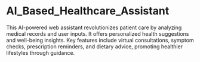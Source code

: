 # AI_Based_Healthcare_Assistant
This AI-powered web assistant revolutionizes patient care by analyzing medical records and user inputs. It offers personalized health suggestions and well-being insights. Key features include virtual consultations, symptom checks, prescription reminders, and dietary advice, promoting healthier lifestyles through guidance.
